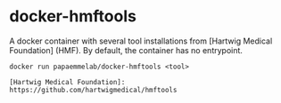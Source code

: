 # docker-hmftools

A docker container with several tool installations from [Hartwig Medical Foundation] (HMF). By default, the container has no entrypoint.

    docker run papaemmelab/docker-hmftools <tool>

    [Hartwig Medical Foundation]: https://github.com/hartwigmedical/hmftools

